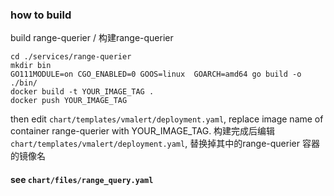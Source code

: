 ### how to build

build  range-querier / 构建range-querier
```shell
cd ./services/range-querier
mkdir bin
GO111MODULE=on CGO_ENABLED=0 GOOS=linux  GOARCH=amd64 go build -o ./bin/
docker build -t YOUR_IMAGE_TAG .
docker push YOUR_IMAGE_TAG
```


then edit `chart/templates/vmalert/deployment.yaml`, replace image name of container range-querier with YOUR_IMAGE_TAG. 
构建完成后编辑 `chart/templates/vmalert/deployment.yaml`, 替换掉其中的range-querier 容器的镜像名

#### see `chart/files/range_query.yaml` 

